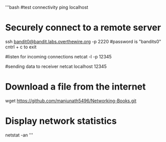 '''bash
#test connectivity 
ping localhost

# Securely connect to a remote server
ssh bandit0@bandit.labs.overthewire.org -p 2220 #password is "bandits0" cntrl + c to exit

#listen for incoming connections 
netcat -l -p 12345 

#sending data to receiver
netcat localhost 12345 

# Download a file from the internet
wget https://github.com/manjunath5496/Networking-Books.git

# Display network statistics
netstat -an
'''